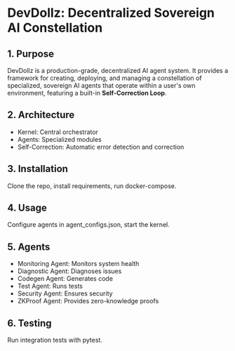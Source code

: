 # DevDollz: Decentralized Sovereign AI Constellation

## 1. Purpose

DevDollz is a production-grade, decentralized AI agent system. It provides a framework for creating, deploying, and managing a constellation of specialized, sovereign AI agents that operate within a user's own environment, featuring a built-in **Self-Correction Loop**.

## 2. Architecture

- Kernel: Central orchestrator
- Agents: Specialized modules
- Self-Correction: Automatic error detection and correction

## 3. Installation

Clone the repo, install requirements, run docker-compose.

## 4. Usage

Configure agents in agent_configs.json, start the kernel.

## 5. Agents

- Monitoring Agent: Monitors system health
- Diagnostic Agent: Diagnoses issues
- Codegen Agent: Generates code
- Test Agent: Runs tests
- Security Agent: Ensures security
- ZKProof Agent: Provides zero-knowledge proofs

## 6. Testing

Run integration tests with pytest.
